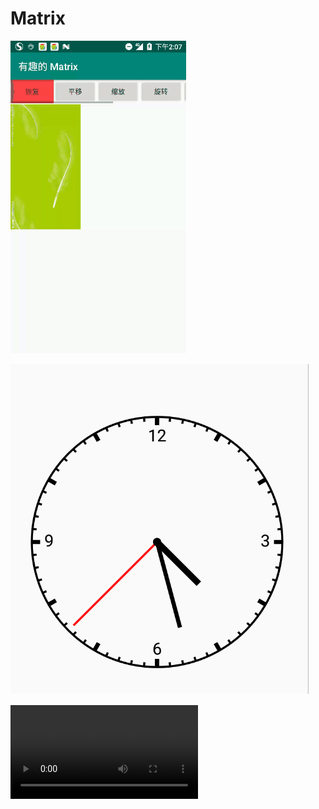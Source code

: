 # Matrix

![gif](https://github.com/laiyuchenrushuang/Matrix/blob/master/gf.gif)

![whatch](https://github.com/laiyuchenrushuang/Matrix/blob/master/tp.png)

![Dota2](https://github.com/laiyuchenrushuang/Matrix/blob/master/device-2019-06-27-150443.mp4)
